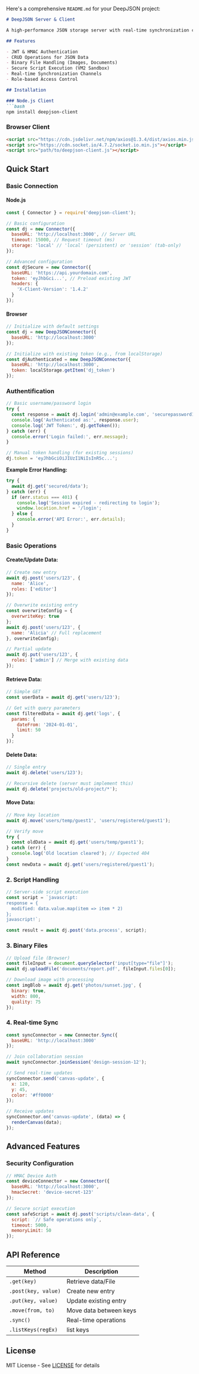Here's a comprehensive `README.md` for your DeepJSON project:

```markdown
# DeepJSON Server & Client

A high-performance JSON storage server with real-time synchronization capabilities and secure scripting support.

## Features

- JWT & HMAC Authentication
- CRUD Operations for JSON Data
- Binary File Handling (Images, Documents)
- Secure Script Execution (VM2 Sandbox)
- Real-time Synchronization Channels
- Role-based Access Control

## Installation

### Node.js Client
```bash
npm install deepjson-client
```

### Browser Client
```html
<script src="https://cdn.jsdelivr.net/npm/axios@1.3.4/dist/axios.min.js"></script>
<script src="https://cdn.socket.io/4.7.2/socket.io.min.js"></script>
<script src="path/to/deepjson-client.js"></script>
```

## Quick Start

### Basic Connection

#### Node.js

```javascript
const { Connector } = require('deepjson-client');

// Basic configuration
const dj = new Connector({
  baseURL: 'http://localhost:3000', // Server URL
  timeout: 15000, // Request timeout (ms)
  storage: 'local' // 'local' (persistent) or 'session' (tab-only)
});

// Advanced configuration
const djSecure = new Connector({
  baseURL: 'https://api.yourdomain.com',
  token: 'eyJhbGci...', // Preload existing JWT
  headers: {
    'X-Client-Version': '1.4.2'
  }
});
```

#### Browser

```javascript
// Initialize with default settings
const dj = new DeepJSONConnector({
  baseURL: 'http://localhost:3000'
});

// Initialize with existing token (e.g., from localStorage)
const djAuthenticated = new DeepJSONConnector({
  baseURL: 'http://localhost:3000',
  token: localStorage.getItem('dj_token')
});
```

### Authentification

```javascript
// Basic username/password login
try {
  const response = await dj.login('admin@example.com', 'securepassword123');
  console.log('Authenticated as:', response.user);
  console.log('JWT Token:', dj.getToken());
} catch (err) {
  console.error('Login failed:', err.message);
}

// Manual token handling (for existing sessions)
dj.token = 'eyJhbGciOiJIUzI1NiIsInR5c...';
```

__Example Error Handling:__

```javascript
try {
  await dj.get('secured/data');
} catch (err) {
  if (err.status === 401) {
    console.log('Session expired - redirecting to login');
    window.location.href = '/login';
  } else {
    console.error('API Error:', err.details);
  }
}
```

### Basic Operations

#### Create/Update Data:

```javascript
// Create new entry
await dj.post('users/123', {
  name: 'Alice',
  roles: ['editor']
});

// Overwrite existing entry
const overwriteConfig = {
  overwriteKey: true
};
await dj.post('users/123', {
  name: 'Alicia' // Full replacement
}, overwriteConfig);

// Partial update
await dj.put('users/123', {
  roles: ['admin'] // Merge with existing data
});
```

#### Retrieve Data:

```javascript
// Simple GET
const userData = await dj.get('users/123');

// Get with query parameters
const filteredData = await dj.get('logs', {
  params: {
    dateFrom: '2024-01-01',
    limit: 50
  }
});
```

#### Delete Data:

```javascript
// Single entry
await dj.delete('users/123');

// Recursive delete (server must implement this)
await dj.delete('projects/old-project/*');
```


#### Move Data:

```javascript
// Move key location
await dj.move('users/temp/guest1', 'users/registered/guest1');

// Verify move
try {
  const oldData = await dj.get('users/temp/guest1');
} catch (err) {
  console.log('Old location cleared'); // Expected 404
}
const newData = await dj.get('users/registered/guest1');
```

### 2. Script Handling
```javascript
// Server-side script execution
const script = `javascript:
response = {
  modified: data.value.map(item => item * 2)
};
javascript!`;

const result = await dj.post('data.process', script);
```

### 3. Binary Files
```javascript
// Upload file (Browser)
const fileInput = document.querySelector('input[type="file"]');
await dj.uploadFile('documents/report.pdf', fileInput.files[0]);

// Download image with processing
const imgBlob = await dj.get('photos/sunset.jpg', {
  binary: true,
  width: 800,
  quality: 75
});
```

### 4. Real-time Sync
```javascript
const syncConnector = new Connector.Sync({
  baseURL: 'http://localhost:3000'
});

// Join collaboration session
await syncConnector.joinSession('design-session-12');

// Send real-time updates
syncConnector.send('canvas-update', {
  x: 120,
  y: 45,
  color: '#ff0000'
});

// Receive updates
syncConnector.on('canvas-update', (data) => {
  renderCanvas(data);
});
```

## Advanced Features



### Security Configuration
```javascript
// HMAC Device Auth
const deviceConnector = new Connector({
  baseURL: 'http://localhost:3000',
  hmacSecret: 'device-secret-123'
});

// Secure script execution
const safeScript = await dj.post('scripts/clean-data', {
  script: `// Safe operations only`,
  timeout: 5000,
  memoryLimit: 50
});
```

## API Reference

| Method          | Description                         |
|-----------------|-------------------------------------|
| `.get(key)`     | Retrieve data/File                  |
| `.post(key, value)` | Create new entry               |
| `.put(key, value)`  | Update existing entry           |
| `.move(from, to)`   | Move data between keys         |
| `.sync()`           | Real-time operations            |
| `.listKeys(regEx)`  | list keys            |


## License

MIT License - See [LICENSE](LICENSE) for details
